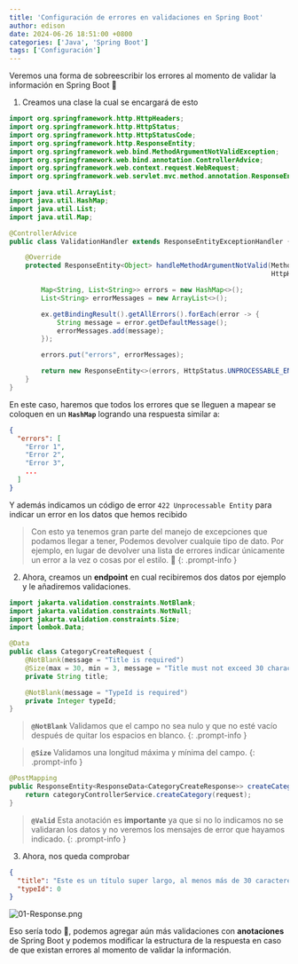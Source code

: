 ```yaml
---
title: 'Configuración de errores en validaciones en Spring Boot'
author: edison
date: 2024-06-26 18:51:00 +0800
categories: ['Java', 'Spring Boot']
tags: ['Configuración']
---
```


Veremos una forma de sobreescribir los errores al momento de validar la información en Spring Boot 🍃


1. Creamos una clase la cual se encargará de esto

```java
import org.springframework.http.HttpHeaders;
import org.springframework.http.HttpStatus;
import org.springframework.http.HttpStatusCode;
import org.springframework.http.ResponseEntity;
import org.springframework.web.bind.MethodArgumentNotValidException;
import org.springframework.web.bind.annotation.ControllerAdvice;
import org.springframework.web.context.request.WebRequest;
import org.springframework.web.servlet.mvc.method.annotation.ResponseEntityExceptionHandler;

import java.util.ArrayList;
import java.util.HashMap;
import java.util.List;
import java.util.Map;

@ControllerAdvice
public class ValidationHandler extends ResponseEntityExceptionHandler {

    @Override
    protected ResponseEntity<Object> handleMethodArgumentNotValid(MethodArgumentNotValidException ex,
                                                                  HttpHeaders headers, HttpStatusCode status, WebRequest request) {

        Map<String, List<String>> errors = new HashMap<>();
        List<String> errorMessages = new ArrayList<>();

        ex.getBindingResult().getAllErrors().forEach(error -> {
            String message = error.getDefaultMessage();
            errorMessages.add(message);
        });

        errors.put("errors", errorMessages);

        return new ResponseEntity<>(errors, HttpStatus.UNPROCESSABLE_ENTITY);
    }
}
```

En este caso, haremos que todos los errores que se lleguen a mapear se coloquen en un **`HashMap`** logrando una respuesta similar a:

```json
{
  "errors": [
    "Error 1",
    "Error 2",
    "Error 3",
    ...
  ]
}
```

Y además indicamos un código de error `422 Unprocessable Entity` para indicar un error en los datos que hemos recibido

> Con esto ya tenemos gran parte del manejo de excepciones que podamos llegar a tener, Podemos devolver cualquie tipo de dato. Por ejemplo, en lugar de devolver una lista de errores indicar únicamente un error a la vez o cosas por el estilo. 🤖
{: .prompt-info }

2. Ahora, creamos un **endpoint** en cual recibiremos dos datos por ejemplo y le añadiremos validaciones.

```java
import jakarta.validation.constraints.NotBlank;
import jakarta.validation.constraints.NotNull;
import jakarta.validation.constraints.Size;
import lombok.Data;

@Data
public class CategoryCreateRequest {
    @NotBlank(message = "Title is required")
    @Size(max = 30, min = 3, message = "Title must not exceed 30 characters")
    private String title;

    @NotBlank(message = "TypeId is required")
    private Integer typeId;
}
```

> **`@NotBlank`** Validamos que el campo no sea nulo y que no esté vacío después de quitar los espacios en blanco.
{: .prompt-info }

> **`@Size`** Validamos una longitud máxima y mínima del campo.
{: .prompt-info }


```java
@PostMapping
public ResponseEntity<ResponseData<CategoryCreateResponse>> createCategory(@Valid @RequestBody CategoryCreateRequest request) {
    return categoryControllerService.createCategory(request);
}
```

> **`@Valid`** Esta anotación es **importante** ya que si no lo indicamos no se validaran los datos y no veremos los mensajes de error que hayamos indicado.
{: .prompt-info }

3. Ahora, nos queda comprobar

```json
{
  "title": "Este es un título super largo, al menos más de 30 caracteres",
  "typeId": 0
}
```

![01-Response.png](/assets/Java/ValidationHandler/01-response.png)


Eso sería todo 🌟, podemos agregar aún más validaciones con **anotaciones** de Spring Boot y podemos modificar la estructura de la respuesta en caso de que existan errores al momento de validar la información.